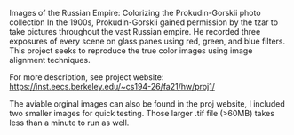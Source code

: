 Images of the Russian Empire: Colorizing the Prokudin-Gorskii photo collection
In the 1900s, Prokudin-Gorskii gained permission by the tzar to take pictures throughout the vast Russian empire. He recorded three exposures of every scene on glass panes using red, green, and blue filters. This project seeks to reproduce the true color images using image alignment techniques.

For more description, see project website:
https://inst.eecs.berkeley.edu/~cs194-26/fa21/hw/proj1/

The aviable orginal images can also be found in the proj website, I included two smaller images for quick testing. Those larger .tif file (>60MB) takes less than a minute to run as well.
